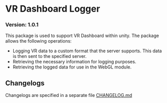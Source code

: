 # VR Dashboard Logger
### Version: 1.0.1

This package is used to support VR Dashboard within unity.
The package allows the following operations:
* Logging VR data to a custom format that the server supports. This data is then sent to the specified server.
* Retrieving the necessary information for logging purposes.
* Retrieving the logged data for use in the WebGL module.


## Changelogs
Changelogs are specified in a separate file [CHANGELOG.md](https://github.com/rehacekleos/vr_dashboard_logger/blob/main/CHANGELOG.md)